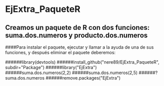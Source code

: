 # EjExtra_PaqueteR
## Creamos un paquete de R con dos funciones: suma.dos.numeros y producto.dos.numeros

####Para instalar el paquete, ejecutar y llamar a la ayuda de una de sus funciones, y después eliminar el paquete deberemos:

######library(devtools)
######install_github("nere89/EjExtra_PaqueteR", subdir="Package")
######library("EjExtra")
######suma.dos.numeros(2,2)
######suma.dos.numeros(2,5)
######?suma.dos.numeros
######remove.packages("EjExtra")
